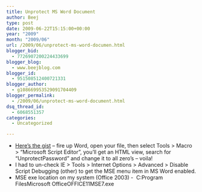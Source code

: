 ```yaml
---
title: Unprotect MS Word Document
author: Beej
type: post
date: 2009-06-22T15:15:00+00:00
year: "2009"
month: "2009/06"
url: /2009/06/unprotect-ms-word-documen.html
blogger_bid:
  - 7726907200224433699
blogger_blog:
  - www.beejblog.com
blogger_id:
  - 951508512400721331
blogger_author:
  - g108669953529091704409
blogger_permalink:
  - /2009/06/unprotect-ms-word-document.html
dsq_thread_id:
  - 6068551357
categories:
  - Uncategorized

---
```

  * <a href="https://shaikhsohail.wordpress.com/2008/09/27/how-to-crack-unprotect-or-remove-document-protection-in-word/" target="_blank">Here’s the gist</a> – fire up Word, open your file, then select Tools > Macro > “Microsoft Script Editor”, you’ll get an HTML view, search for “UnprotectPassword” and change it to all zero’s – voila!
  * I had to un-check IE > Tools > Internet Options > Advanced > Disable Script Debugging (other) to get the MSE menu item in MS Word enabled.
  * MSE exe location on my system (Office 2003) -&#160; C:Program FilesMicrosoft OfficeOFFICE11MSE7.exe